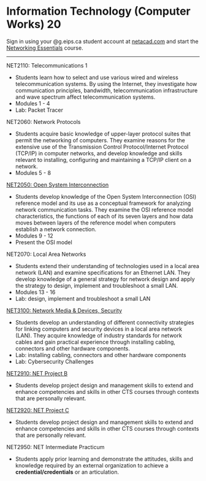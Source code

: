 # Information Technology (Computer Works) 20

Sign in using your @g.eips.ca student account at [netacad.com](https://www.netacad.com/) and start the [Networking Essentials](https://www.netacad.com/courses/networking/networking-essentials) course.

---

NET2110: Telecommunications 1

* Students learn how to select and use various wired and wireless telecommunication systems. By using the Internet, they investigate how communication principles, bandwidth, telecommunication infrastructure and wave spectrum affect telecommunication systems.
* Modules 1 - 4
* Lab: Packet Tracer

NET2060: Network Protocols

* Students acquire basic knowledge of upper-layer protocol suites that permit the networking of computers. They examine reasons for the extensive use of the Transmission Control Protocol/Internet Protocol (TCP/IP) in computer networks, and develop knowledge and skills relevant to installing, configuring and maintaining a TCP/IP client on a network.
* Modules 5 - 8

[NET2050: Open System Interconnection](NET2050.md)

* Students develop knowledge of the Open System Interconnection (OSI) reference model and its use as a conceptual framework for analyzing network communication tasks. They examine the OSI reference model characteristics, the functions of each of its seven layers and how data moves between layers of the reference model when computers establish a network connection.
* Modules 9 - 12
* Present the OSI model

NET2070: Local Area Networks

* Students extend their understanding of technologies used in a local area network (LAN) and examine specifications for an Ethernet LAN. They develop knowledge of a general strategy for network design and apply the strategy to design, implement and troubleshoot a small LAN.
* Modules 13 - 16
* Lab: design, implement and troubleshoot a small LAN

[NET3100: Network Media & Devices, Security](NET3100.md)

* Students develop an understanding of different connectivity strategies for linking computers and security devices in a local area network (LAN). They acquire knowledge of industry standards for network cables and gain practical experience through installing cabling, connectors and other hardware components.
* Lab: installing cabling, connectors and other hardware components
* Lab: Cybersecurity Challenges

[NET2910: NET Project B](NET2910.md)

* Students develop project design and management skills to extend and enhance competencies and skills in other CTS courses through contexts that are personally relevant.

[NET2920: NET Project C](NET2920.md)

* Students develop project design and management skills to extend and enhance competencies and skills in other CTS courses through contexts that are personally relevant.

NET2950: NET Intermediate Practicum

* Students apply prior learning and demonstrate the attitudes, skills and knowledge required by an external organization to achieve a **credential/credentials** or an articulation.
